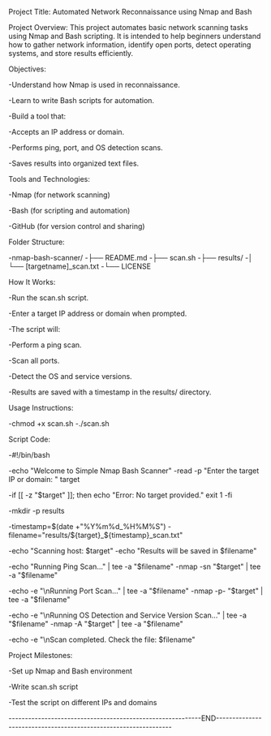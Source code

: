 Project Title: Automated Network Reconnaissance using Nmap and Bash

Project Overview:
This project automates basic network scanning tasks using Nmap and Bash scripting. It is intended to help beginners understand how to gather network information, identify open ports, detect operating systems, and store results efficiently.

Objectives:

-Understand how Nmap is used in reconnaissance.

-Learn to write Bash scripts for automation.

-Build a tool that:

-Accepts an IP address or domain.

-Performs ping, port, and OS detection scans.

-Saves results into organized text files.

Tools and Technologies:

-Nmap (for network scanning)

-Bash (for scripting and automation)

-GitHub (for version control and sharing)

Folder Structure:

-nmap-bash-scanner/
-├── README.md
-├── scan.sh
-├── results/
-│   └── [targetname]_scan.txt
-└── LICENSE

How It Works:

-Run the scan.sh script.

-Enter a target IP address or domain when prompted.

-The script will:

-Perform a ping scan.

-Scan all ports.

-Detect the OS and service versions.

-Results are saved with a timestamp in the results/ directory.

Usage Instructions:

-chmod +x scan.sh
-./scan.sh

Script Code:


-#!/bin/bash

-echo "Welcome to Simple Nmap Bash Scanner"
-read -p "Enter the target IP or domain: " target

-if [[ -z "$target" ]]; then
    echo "Error: No target provided."
    exit 1
-fi

-mkdir -p results

-timestamp=$(date +"%Y%m%d_%H%M%S")
-filename="results/${target}_${timestamp}_scan.txt"

-echo "Scanning host: $target"
-echo "Results will be saved in $filename"

-echo "Running Ping Scan..." | tee -a "$filename"
-nmap -sn "$target" | tee -a "$filename"

-echo -e "\nRunning Port Scan..." | tee -a "$filename"
-nmap -p- "$target" | tee -a "$filename"

-echo -e "\nRunning OS Detection and Service Version Scan..." | tee -a "$filename"
-nmap -A "$target" | tee -a "$filename"

-echo -e "\nScan completed. Check the file: $filename"

Project Milestones:

-Set up Nmap and Bash environment

-Write scan.sh script

-Test the script on different IPs and domains

-----------------------------------------------------------END----------------------------------------------------------------
